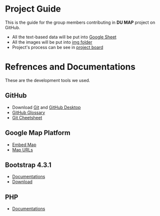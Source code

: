 # Project Guide
This is the guide for the group members contributing in **DU MAP** project on GitHub.

- All the text-based data will be put into [Google Sheet](https://docs.google.com/spreadsheets/d/1JsduLiMVX9brQrrsgP688Z6mKfG54ghrrlHU1VODHAo/edit?usp=sharing)
- All the images will be put into [img folder](https://github.com/aungKhantPaing/aungKhantPaing.github.io/tree/master/img)
- Project's process can be see in [project board](https://github.com/aungKhantPaing/aungKhantPaing.github.io/projects/1)

# Refrences and Documentations
These are the development tools we used.
## GitHub
- Download [Git](https://gitforwindows.org/) and [GitHub Desktop](https://desktop.github.com/)
- [GitHub Glossary](https://help.github.com/en/articles/github-glossary)
- [Git Cheetsheet](https://github.github.com/training-kit/downloads/github-git-cheat-sheet/)

## Google Map Platform
- [Embed Map](https://developers.google.com/maps/documentation/embed/guide)
- [Map URLs](https://developers.google.com/maps/documentation/urls/guide)

## Bootstrap 4.3.1
- [Documentations](https://getbootstrap.com/docs/4.3/getting-started/introduction/)
- [Download](https://getbootstrap.com/docs/4.3/getting-started/download/)

## PHP
- [Documentations](https://www.php.net/)
